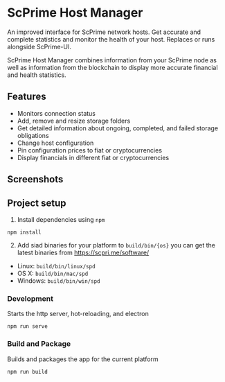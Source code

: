 # ScPrime Host Manager

An improved interface for ScPrime network hosts. Get accurate and complete statistics and 
monitor the health of your host. Replaces or runs alongside ScPrime-UI.

ScPrime Host Manager combines information from your ScPrime node as well as information from the blockchain to display more accurate financial and health statistics.

## Features

+ Monitors connection status
+ Add, remove and resize storage folders
+ Get detailed information about ongoing, completed, and failed storage obligations
+ Change host configuration
+ Pin configuration prices to fiat or cryptocurrencies
+ Display financials in different fiat or cryptocurrencies

## Screenshots

<!-- ![alerts](https://siacentral-public.s3.us-east-2.amazonaws.com/res/alerts.png)  -->
<!-- ![dashboard](https://siacentral-public.s3.us-east-2.amazonaws.com/res/dashboard.png)  -->
<!-- ![storage](https://siacentral-public.s3.us-east-2.amazonaws.com/res/storage.png)  -->
<!-- ![contracts](https://siacentral-public.s3.us-east-2.amazonaws.com/res/contracts.png) -->
<!-- ![config](https://siacentral-public.s3.us-east-2.amazonaws.com/res/config.png)  -->

## Project setup

1. Install dependencies using `npm`

```
npm install
```

2. Add siad binaries for your platform to `build/bin/{os}` you can get the latest binaries from https://scpri.me/software/

+ Linux: `build/bin/linux/spd`
+ OS X: `build/bin/mac/spd`
+ Windows: `build/bin/win/spd`


### Development

Starts the http server, hot-reloading, and electron

```
npm run serve
```

### Build and Package

Builds and packages the app for the current platform

```
npm run build
```

